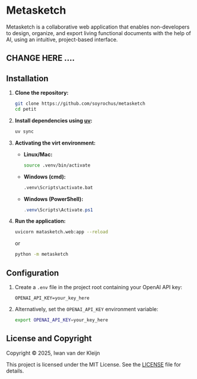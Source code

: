 # Metasketch 

Metasketch is a collaborative web application that enables non-developers to design, organize, and export living functional documents with the help of AI, using an intuitive, project-based interface.

## CHANGE HERE ....

## Installation

1. **Clone the repository:**
   ```bash
   git clone https://github.com/soyrochus/metasketch
   cd petit
   ```
2. **Install dependencies using [uv](https://github.com/astral-sh/uv):**
   ```bash
   uv sync
   ```

3. **Activating the virt environment:**
   
   - **Linux/Mac:**
     ```bash
     source .venv/bin/activate
     ```
   - **Windows (cmd):**
     ```cmd
     .venv\Scripts\activate.bat
     ```
   - **Windows (PowerShell):**
     ```powershell
     .venv\Scripts\Activate.ps1
     ```

4. **Run the application:**
   ```bash
   uvicorn matasketch.web:app --reload
   ```
   or 
   ```bash
   python -m metasketch
   ```

## Configuration

1. Create a `.env` file in the project root containing your OpenAI API key:

   ```dotenv
   OPENAI_API_KEY=your_key_here
   ```

2. Alternatively, set the `OPENAI_API_KEY` environment variable:

   ```bash
   export OPENAI_API_KEY=your_key_here
   ```


## License and Copyright

Copyright © 2025, Iwan van der Kleijn

This project is licensed under the MIT License. See the [LICENSE](LICENSE) file for details.